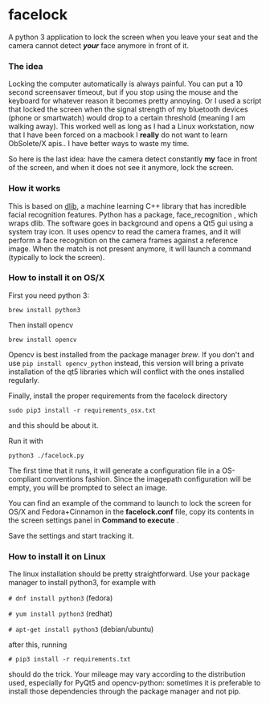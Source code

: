 # facelock
A python 3 application to lock the screen when you leave 
your seat and the camera cannot detect **_your_** face  anymore
in front of it.

### The idea
Locking the computer automatically is always painful. You can put a 
10 second screensaver timeout, but if you stop using the mouse and the
keyboard for whatever reason it becomes pretty annoying.
Or I used a script that locked the screen when the signal strength
of my bluetooth devices (phone or smartwatch) would drop to a certain
threshold (meaning I am walking away). This worked well as long as
I had a Linux workstation, now that I have been forced on a macbook 
I **really** do not want to learn ObSolete/X apis.. I have better 
ways to waste my time.

So here is the last idea: have the camera detect constantly **my** face
in front of the screen, and when it does not see it anymore, lock the
screen.

### How it works 
This is based on [dlib](http://dlib.net/), a machine learning C++ library
that has incredible facial recognition features. Python has a package,
face_recognition , which wraps dlib.
The software goes in background and opens a Qt5 gui using a system tray
icon. It uses opencv to read the camera frames, and it will perform a
face recognition on the camera frames against a reference image.
When the match is not present anymore, it will launch a command
(typically to lock the screen).

### How to install it on OS/X
First you need python 3: 

`brew install python3`

Then install opencv

`brew install opencv`

Opencv is best installed from the package manager _brew_. If you don't and
use `pip install opencv_python` instead, this version will bring a private
installation of the qt5 libraries which will conflict with the ones installed
regularly.

Finally, install the proper requirements from the facelock directory 

`sudo pip3 install -r requirements_osx.txt`

and this should be about it.

Run it with 

`python3 ./facelock.py`

The first time that it runs, it will generate a configuration file in a 
OS-compliant conventions fashion. Since the imagepath configuration will
be empty, you will be prompted to select an image.

You can find an example of the command to launch to lock the screen for
OS/X and Fedora+Cinnamon in the **facelock.conf** file, copy its contents
in the screen settings panel in **Command to execute** .

Save the settings and start tracking it.

### How to install it on Linux
The linux installation should be pretty straightforward. Use your package
manager to install python3, for example with 

`# dnf install python3`
(fedora)

`# yum install python3`
(redhat)

`# apt-get install python3`
(debian/ubuntu)

after this, running

`# pip3 install -r requirements.txt`

should do the trick. Your mileage may vary according to the distribution 
used, especially for PyQt5 and opencv-python: sometimes it is preferable
to install those dependencies through the package manager and not pip.


